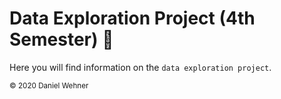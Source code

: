# Data Exploration Project (4th Semester) 📐

Here you will find information on the `data exploration project`.

<sub>© 2020 Daniel Wehner</sub>
